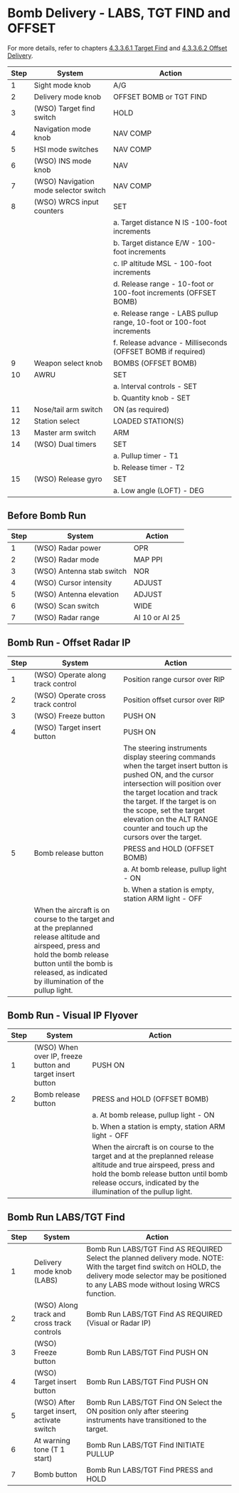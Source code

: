 # Bomb Delivery - LABS, TGT FIND and OFFSET

For more details, refer to chapters
[4.3.3.6.1 Target Find](../../stores/air_to_ground/bombs/employment/accurate_modes.md)
and
[4.3.3.6.2 Offset Delivery](../../stores/air_to_ground/bombs/employment/offset_delivery.md).

| Step | System                                | Action                                                               |
| ---- | ------------------------------------- | -------------------------------------------------------------------- |
| 1    | Sight mode knob                       | A/G                                                                  |
| 2    | Delivery mode knob                    | OFFSET BOMB or TGT FIND                                              |
| 3    | (WSO) Target find switch              | HOLD                                                                 |
| 4    | Navigation mode knob                  | NAV COMP                                                             |
| 5    | HSI mode switches                     | NAV COMP                                                             |
| 6    | (WSO) INS mode knob                   | NAV                                                                  |
| 7    | (WSO) Navigation mode selector switch | NAV COMP                                                             |
| 8    | (WSO) WRCS input counters             | SET                                                                  |
|      |                                       | a. Target distance N IS -100-foot increments                         |
|      |                                       | b. Target distance E/W - 100-foot increments                         |
|      |                                       | c. IP altitude MSL - 100-foot increments                             |
|      |                                       | d. Release range - 10-foot or 100-foot increments (OFFSET BOMB)      |
|      |                                       | e. Release range - LABS pullup range, 10-foot or 100-foot increments |
|      |                                       | f. Release advance - Milliseconds (OFFSET BOMB if required)          |
| 9    | Weapon select knob                    | BOMBS (OFFSET BOMB)                                                  |
| 10   | AWRU                                  | SET                                                                  |
|      |                                       | a. Interval controls - SET                                           |
|      |                                       | b. Quantity knob - SET                                               |
| 11   | Nose/tail arm switch                  | ON (as required)                                                     |
| 12   | Station select                        | LOADED STATION(S)                                                    |
| 13   | Master arm switch                     | ARM                                                                  |
| 14   | (WSO) Dual timers                     | SET                                                                  |
|      |                                       | a. Pullup timer - T1                                                 |
|      |                                       | b. Release timer - T2                                                |
| 15   | (WSO) Release gyro                    | SET                                                                  |
|      |                                       | a. Low angle (LOFT) - DEG                                            |

## Before Bomb Run

| Step | System                    | Action         |
| ---- | ------------------------- | -------------- |
| 1    | (WSO) Radar power         | OPR            |
| 2    | (WSO) Radar mode          | MAP PPI        |
| 3    | (WSO) Antenna stab switch | NOR            |
| 4    | (WSO) Cursor intensity    | ADJUST         |
| 5    | (WSO) Antenna elevation   | ADJUST         |
| 6    | (WSO) Scan switch         | WIDE           |
| 7    | (WSO) Radar range         | AI 10 or AI 25 |

## Bomb Run - Offset Radar IP

| Step | System                                                                                                                                                                                                                 | Action                                                                                                                                                                                                                                                                                                             |
| ---- | ---------------------------------------------------------------------------------------------------------------------------------------------------------------------------------------------------------------------- | ------------------------------------------------------------------------------------------------------------------------------------------------------------------------------------------------------------------------------------------------------------------------------------------------------------------ |
| 1    | (WSO) Operate along track control                                                                                                                                                                                      | Position range cursor over RIP                                                                                                                                                                                                                                                                                     |
| 2    | (WSO) Operate cross track control                                                                                                                                                                                      | Position offset cursor over RIP                                                                                                                                                                                                                                                                                    |
| 3    | (WSO) Freeze button                                                                                                                                                                                                    | PUSH ON                                                                                                                                                                                                                                                                                                            |
| 4    | (WSO) Target insert button                                                                                                                                                                                             | PUSH ON                                                                                                                                                                                                                                                                                                            |
|      |                                                                                                                                                                                                                        | The steering instruments display steering commands when the target insert button is pushed ON, and the cursor intersection will position over the target location and track the target. If the target is on the scope, set the target elevation on the ALT RANGE counter and touch up the cursors over the target. |
| 5    | Bomb release button                                                                                                                                                                                                    | PRESS and HOLD (OFFSET BOMB)                                                                                                                                                                                                                                                                                       |
|      |                                                                                                                                                                                                                        | a. At bomb release, pullup light - ON                                                                                                                                                                                                                                                                              |
|      |                                                                                                                                                                                                                        | b. When a station is empty, station ARM light - OFF                                                                                                                                                                                                                                                                |
|      | When the aircraft is on course to the target and at the preplanned release altitude and airspeed, press and hold the bomb release button until the bomb is released, as indicated by illumination of the pullup light. |                                                                                                                                                                                                                                                                                                                    |

## Bomb Run - Visual IP Flyover

| Step | System                                                     | Action                                                                                                                                                                                                                      |
| ---- | ---------------------------------------------------------- | --------------------------------------------------------------------------------------------------------------------------------------------------------------------------------------------------------------------------- |
| 1    | (WSO) When over IP, freeze button and target insert button | PUSH ON                                                                                                                                                                                                                     |
| 2    | Bomb release button                                        | PRESS and HOLD (OFFSET BOMB)                                                                                                                                                                                                |
|      |                                                            | a. At bomb release, pullup light - ON                                                                                                                                                                                       |
|      |                                                            | b. When a station is empty, station ARM light - OFF                                                                                                                                                                         |
|      |                                                            | When the aircraft is on course to the target and at the preplanned release altitude and true airspeed, press and hold the bomb release button until bomb release occurs, indicated by the illumination of the pullup light. |

## Bomb Run LABS/TGT Find

| Step | System                                     | Action                                                                                                                                                                                                      |
| ---- | ------------------------------------------ | ----------------------------------------------------------------------------------------------------------------------------------------------------------------------------------------------------------- |
| 1    | Delivery mode knob (LABS)                  | Bomb Run LABS/TGT Find AS REQUIRED Select the planned delivery mode. NOTE: With the target find switch on HOLD, the delivery mode selector may be positioned to any LABS mode without losing WRCS function. |
| 2    | (WSO) Along track and cross track controls | Bomb Run LABS/TGT Find AS REQUIRED (Visual or Radar IP)                                                                                                                                                     |
| 3    | (WSO) Freeze button                        | Bomb Run LABS/TGT Find PUSH ON                                                                                                                                                                              |
| 4    | (WSO) Target insert button                 | Bomb Run LABS/TGT Find PUSH ON                                                                                                                                                                              |
| 5    | (WSO) After target insert, activate switch | Bomb Run LABS/TGT Find ON Select the ON position only after steering instruments have transitioned to the target.                                                                                           |
| 6    | At warning tone (T 1 start)                | Bomb Run LABS/TGT Find INITIATE PULLUP                                                                                                                                                                      |
| 7    | Bomb button                                | Bomb Run LABS/TGT Find PRESS and HOLD                                                                                                                                                                       |
